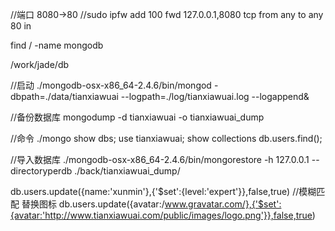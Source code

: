 //端口 8080->80
//sudo ipfw add 100 fwd 127.0.0.1,8080 tcp from any to any 80 in

find / -name mongodb

/work/jade/db

//启动
./mongodb-osx-x86_64-2.4.6/bin/mongod -dbpath=./data/tianxiawuai --logpath=./log/tianxiawuai.log --logappend&

//备份数据库
mongodump -d tianxiawuai -o tianxiawuai_dump

//命令
./mongo
show dbs;
use tianxiawuai;
show collections
db.users.find();

//导入数据库
./mongodb-osx-x86_64-2.4.6/bin/mongorestore -h 127.0.0.1 --directoryperdb ./back/tianxiawuai_dump/

db.users.update({name:'xunmin'},{'$set':{level:'expert'}},false,true)
//模糊匹配 替换图标
db.users.update({avatar:/www.gravatar.com/},{'$set':{avatar:'http://www.tianxiawuai.com/public/images/logo.png'}},false,true)